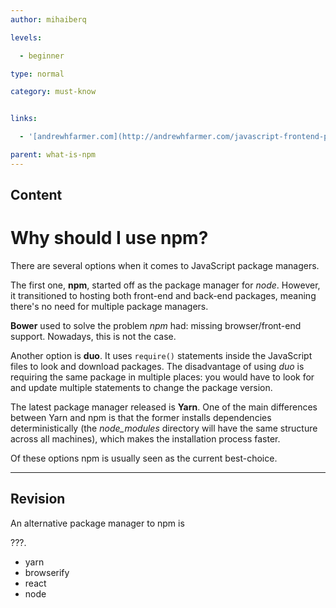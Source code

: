 ```yaml
---
author: mihaiberq

levels:

  - beginner

type: normal

category: must-know


links:

  - '[andrewhfarmer.com](http://andrewhfarmer.com/javascript-frontend-package-managers/){website}'

parent: what-is-npm
---
```

## Content
# Why should I use npm?

There are several options when it comes to JavaScript package managers.

The first one, **npm**, started off as the package manager for *node*. However, it transitioned to hosting both front-end and back-end packages, meaning there's no need for multiple package managers.

**Bower** used to solve the problem *npm* had: missing browser/front-end support. Nowadays, this is not the case.

Another option is **duo**. It uses `require()` statements inside the JavaScript files to look and download packages. The disadvantage of using *duo* is requiring the same package in multiple places: you would have to look for and update multiple statements to change the package version.

The latest package manager released is **Yarn**. One of the main differences between Yarn and npm is that the former installs dependencies deterministically (the *node_modules* directory will have the same structure across all machines), which makes the installation process faster.

Of these options npm is usually seen as the current best-choice.

---
## Revision

An alternative package manager to npm is

???.


* yarn
* browserify
* react
* node

